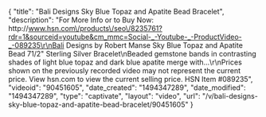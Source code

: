 {
    "title": "Bali Designs Sky Blue Topaz and Apatite Bead Bracelet",
    "description": "For More Info or to Buy Now: http:\/\/www.hsn.com\/products\/seo\/8235761?rdr=1&sourceid=youtube&cm_mmc=Social-_-Youtube-_-ProductVideo-_-089235\r\nBali Designs by Robert Manse Sky Blue Topaz and Apatite Bead 71\/2\" Sterling Silver Bracelet\nBeaded gemstone bands in contrasting shades of light blue topaz and dark blue apatite merge with...\r\nPrices shown on the previously recorded video may not represent the current price.  View hsn.com to view the current selling price. HSN Item #089235",
    "videoid": "90451605",
    "date_created": "1494347289",
    "date_modified": "1494347289",
    "type": "captivate",
    "layout": "video",
    "url": "\/v\/bali-designs-sky-blue-topaz-and-apatite-bead-bracelet\/90451605"
}